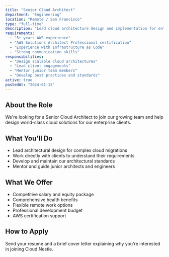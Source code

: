 ```yaml
---
title: "Senior Cloud Architect"
department: "Engineering"
location: "Remote / San Francisco"
type: "full-time"
description: "Lead cloud architecture design and implementation for enterprise clients"
requirements:
  - "5+ years AWS experience"
  - "AWS Solutions Architect Professional certification"
  - "Experience with Infrastructure as Code"
  - "Strong communication skills"
responsibilities:
  - "Design scalable cloud architectures"
  - "Lead client engagements"
  - "Mentor junior team members"
  - "Develop best practices and standards"
active: true
postedAt: "2024-01-15"
---
```


## About the Role

We're looking for a Senior Cloud Architect to join our growing team and help design world-class cloud solutions for our enterprise clients.

## What You'll Do

- Lead architectural design for complex cloud migrations
- Work directly with clients to understand their requirements
- Develop and maintain our architectural standards
- Mentor and guide junior architects and engineers

## What We Offer

- Competitive salary and equity package
- Comprehensive health benefits
- Flexible remote work options
- Professional development budget
- AWS certification support

## How to Apply

Send your resume and a brief cover letter explaining why you're interested in joining Cloud Nestle.

